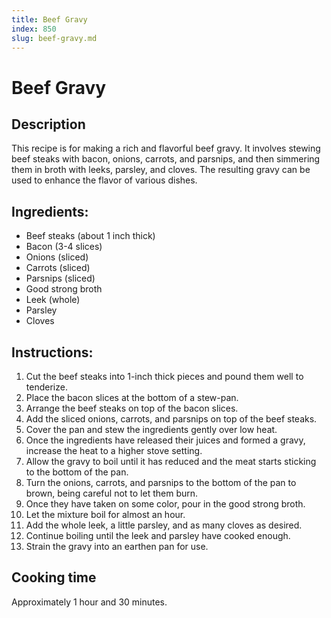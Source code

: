 ```yaml
---
title: Beef Gravy
index: 850
slug: beef-gravy.md
---
```


# Beef Gravy

## Description
This recipe is for making a rich and flavorful beef gravy. It involves stewing beef steaks with bacon, onions, carrots, and parsnips, and then simmering them in broth with leeks, parsley, and cloves. The resulting gravy can be used to enhance the flavor of various dishes.

## Ingredients:
- Beef steaks (about 1 inch thick)
- Bacon (3-4 slices)
- Onions (sliced)
- Carrots (sliced)
- Parsnips (sliced)
- Good strong broth
- Leek (whole)
- Parsley
- Cloves

## Instructions:
1. Cut the beef steaks into 1-inch thick pieces and pound them well to tenderize.
2. Place the bacon slices at the bottom of a stew-pan.
3. Arrange the beef steaks on top of the bacon slices.
4. Add the sliced onions, carrots, and parsnips on top of the beef steaks.
5. Cover the pan and stew the ingredients gently over low heat.
6. Once the ingredients have released their juices and formed a gravy, increase the heat to a higher stove setting.
7. Allow the gravy to boil until it has reduced and the meat starts sticking to the bottom of the pan.
8. Turn the onions, carrots, and parsnips to the bottom of the pan to brown, being careful not to let them burn.
9. Once they have taken on some color, pour in the good strong broth.
10. Let the mixture boil for almost an hour.
11. Add the whole leek, a little parsley, and as many cloves as desired.
12. Continue boiling until the leek and parsley have cooked enough.
13. Strain the gravy into an earthen pan for use.

## Cooking time
Approximately 1 hour and 30 minutes.